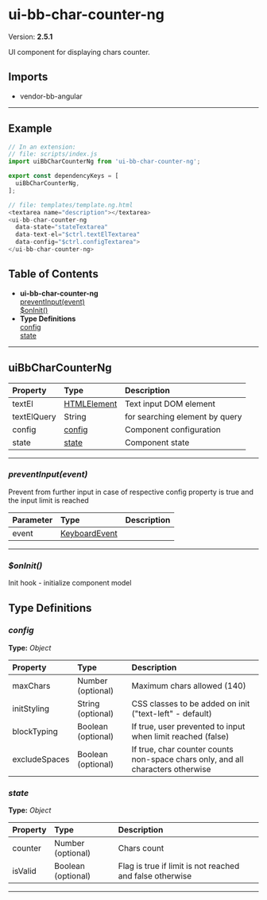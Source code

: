 # ui-bb-char-counter-ng


Version: **2.5.1**

UI component for displaying chars counter.

## Imports

* vendor-bb-angular

---

## Example

```javascript
// In an extension:
// file: scripts/index.js
import uiBbCharCounterNg from 'ui-bb-char-counter-ng';

export const dependencyKeys = [
  uiBbCharCounterNg,
];

// file: templates/template.ng.html
<textarea name="description"></textarea>
<ui-bb-char-counter-ng
  data-state="stateTextarea"
  data-text-el="$ctrl.textElTextarea"
  data-config="$ctrl.configTextarea">
</ui-bb-char-counter-ng>
```

## Table of Contents
- **ui-bb-char-counter-ng**<br/>    <a href="#ui-bb-char-counter-ngpreventInput">preventInput(event)</a><br/>    <a href="#ui-bb-char-counter-ng$onInit">$onInit()</a><br/>
- **Type Definitions**<br/>    <a href="#config">config</a><br/>    <a href="#state">state</a><br/>

---

## uiBbCharCounterNg


| Property | Type | Description |
| :-- | :-- | :-- |
| textEl | [HTMLElement](#HTMLElement) | Text input DOM element |
| textElQuery | String | for searching element by query |
| config | [config](#config) | Component configuration |
| state | [state](#state) | Component state |

---

### <a name="ui-bb-char-counter-ngpreventInput"></a>*preventInput(event)*

Prevent from further input in case of respective config property is true
and the input limit is reached

| Parameter | Type | Description |
| :-- | :-- | :-- |
| event | [KeyboardEvent](#KeyboardEvent) |  |

---

### <a name="ui-bb-char-counter-ng$onInit"></a>*$onInit()*

Init hook - initialize component model

## Type Definitions


### <a name="config"></a>*config*


**Type:** *Object*


| Property | Type | Description |
| :-- | :-- | :-- |
| maxChars | Number (optional) | Maximum chars allowed (140) |
| initStyling | String (optional) | CSS classes to be added on init ("text-left" - default) |
| blockTyping | Boolean (optional) | If true, user prevented to input when limit reached (false) |
| excludeSpaces | Boolean (optional) | If true, char counter counts non-space chars only, and all characters otherwise |

### <a name="state"></a>*state*


**Type:** *Object*


| Property | Type | Description |
| :-- | :-- | :-- |
| counter | Number (optional) | Chars count |
| isValid | Boolean (optional) | Flag is true if limit is not reached and false otherwise |

---

